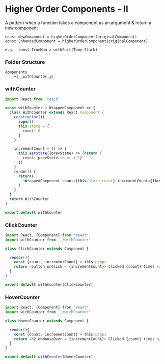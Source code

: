 # Higher Order Components - II

A pattern when a function takes a component as an argument & return a new component

```
const NewComponent = higherOrderComponent(originalComponent)
const EnhancedComponent = higherOrderComponent(originalComponent)

e.g.  const IronMan = withSuit(Tony Stark) 
```

### Folder Structure
```
components
    +|__withCounter.js
```

### withCounter
```js
import React from 'react'

const withCounter = WrappedComponent => {
  class WithCounter extends React.Component {
    constructor(){
      super()
      this.state = {
        count: 0
      }
    }

    incrementCount = () => {
      this.setState((prevState) => {return {
        count: prevState.count + 1}
      })
    }
    render() {
      return(
        <WrappedComponent count={this.state.count} incrementCount={this.incrementCount}/>
      )
    }
  }
  return WithCounter
}

export default withCounter
```

### ClickCounter
```js
import React, {Component} from 'react'
import withCounter from './withCounter'

class ClickCounter extends Component {

  render(){
    const {count, incrementCount} = this.props
    return <button onClick = {incrementCount}> Clicked {count} times </button>
  }
}

export default withCounter(ClickCounter)
```

### HoverCounter
```js
import React, {Component} from 'react'
import withCounter from './withCounter'

class HoverCounter extends Component {

  render(){
    const {count, incrementCount} = this.props
    return <h2 onMouseOver = {incrementCount}> Clicked {count} times </h2>
  }
}

export default withCounter(HoverCounter)
```
